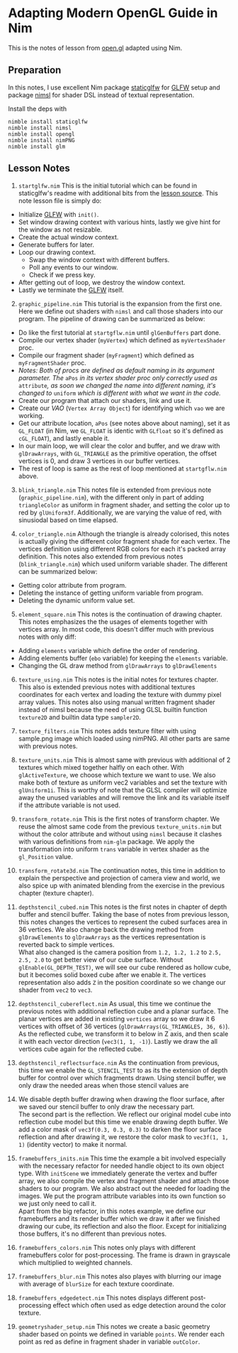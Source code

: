 # Adapting Modern OpenGL Guide in Nim

This is the notes of lesson from [open.gl][open.gl] adapted using Nim.

## Preparation

In this notes, I use excellent Nim package [staticglfw][staticglfw] for
[GLFW][glfw] setup and package [nimsl][nimsl] for shader DSL instead of
textual representation.

Install the deps with

```
nimble install staticglfw
nimble install nimsl
nimble install opengl
nimble install nimPNG
nimble install glm
```

## Lesson Notes

1. `startglfw.nim`
This is the initial tutorial which can be found in staticglfw's readme with
additional bits from the [lesson source][open.gl]. This note lesson file is
simply do:

* Initialize [GLFW][glfw] with `init()`.
* Set window drawing context with various hints, lastly we give hint for the window as not resizable.
* Create the actual window context.
* Generate buffers for later.
* Loop our drawing context.
  * Swap the window context with different buffers.
  * Poll any events to our window.
  * Check if we press <ESC> key.
* After getting out of loop, we destroy the window context.
* Lastly we terminate the [GLFW][glfw] itself.

2. `graphic_pipeline.nim`
This tutorial is the expansion from the first one. Here we define out shaders
with `nimsl` and call those shaders into our program. The pipeline of drawing
can be summarized as below:

* Do like the first tutorial at `startgflw.nim` until `glGenBuffers` part done.
* Compile our vertex shader (`myVertex`) which defined as `myVertexShader` proc.
* Compile our fragment shader (`myFragment`) which defined as `myFragmentShader` proc.
* *Notes: Both of procs are defined as default naming in its argument parameter. The* `aPos` *in its vertex shader proc only correctly used as* `attribute`*, as soon we changed the name into different naming, it's changed to* `uniform` *which is different with what we want in the code.*
* Create our program that attach our shaders, link and use it.
* Create our *VAO* (`Vertex Array Object`) for identifying which `vao` we are working.
* Get our attribute location, `aPos` (see notes above about naming), set it as `GL_FLOAT` (in Nim, we `GL_FLOAT` is identic with `GLfloat` so it's defined as `cGL_FLOAT`), and lastly enable it.
* In our main loop, we will clear the color and buffer, and we draw with `glDrawArrays`, with `GL_TRIANGLE` as the primitive operation, the offset vertices is 0, and draw 3 vertices in our buffer vertices.
* The rest of loop is same as the rest of loop mentioned at `startgflw.nim` above.

3. `blink_triangle.nim`
This notes file is extended from previous note (`graphic_pipeline.nim`), with
the different only in part of adding `triangleColor` as uniform in fragment
shader, and setting the color up to red by `glUniform3f`. Additionally, we are
varying the value of red, with sinusiodal based on time elapsed.

4. `color_triangle.nim`
Although the triangle is already colorised, this notes is actually giving
the different color fragment shade for each vertex. The vertices definition
using different RGB colors for each it's packed array definition. This notes
also extended from previous notes (`blink_triangle.nim`) which used uniform
variable shader. The different can be summarized below:

* Getting color attribute from program.
* Deleting the instance of getting uniform variable from program.
* Deleting the dynamic uniform value set.

5. `element_square.nim`
This notes is the continuation of drawing chapter. This notes emphasizes the
the usages of elements together with vertices array. In most code, this doesn't
differ much with previous notes with only diff:

* Adding `elements` variable which define the order of rendering.
* Adding elements buffer (`ebo` variable) for keeping the `elements` variable.
* Changing the GL draw method from `glDrawArrays` to `glDrawElements`

6. `texture_using.nim`
This notes is the initial notes for textures chapter. This also is extended
previous notes with additional textures coordinates for each vertex and
loading the texture with dummy pixel array values. This notes also using
manual written fragment shader instead of nimsl because the need of using
GLSL builtin function `texture2D` and builtin data type `sampler2D`.

7. `texture_filters.nim`
This notes adds texture filter with using sample.png image which loaded using
nimPNG. All other parts are same with previous notes.

8. `texture_units.nim`
This is almost same with previous with additional of 2 textures which mixed
together halfly on each other. With `glActiveTexture`, we choose which texture
we want to use. We also make both of texture as uniform vec2 variables and
set the texture with `glUniform1i`. This is worthy of note that the GLSL
compiler will optimize away the unused variables and will remove the link and
its variable itself if the attribute variable is not used.

9. `transform_rotate.nim`
This is the first notes of transform chapter. We reuse the almost same code
from the previous `texture_units.nim` but without the color attribute and
without using `nimsl` because it clashes with various definitions from `nim-glm`
package. We apply the transformation into uniform `trans` variable in vertex
shader as the `gl_Position` value.

10. `transform_rotate3d.nim`
The continuation notes, this time in addition to explain the perspective
and projection of camera view and world, we also spice up with animated
blending from the exercise in the previous chapter (texture chapter).

11. `depthstencil_cubed.nim`
This notes is the first notes in chapter of depth buffer and stencil buffer.
Taking the base of notes from previous lesson, this notes changes the vertices
to represent the cubed surfaces area in 36 vertices. We also change back the
drawing method from `glDrawElements` to `glDrawArrays` as the vertices
representation is reverted back to simple vertices.  
What also changed is the camera position from `1.2, 1.2, 1.2` to `2.5, 2.5, 2.0`
to get better view of our cube surface. Without `glEnable(GL_DEPTH_TEST)`, we
will see our cube rendered as hollow cube, but it becomes solid boxed cube
after we enable it. The vertices representation also adds `Z` in the position
coordinate so we change our shader from `vec2` to `vec3`.

12. `depthstencil_cubereflect.nim`
As usual, this time we continue the previous notes with additional reflection
cube and a planar surface. The planar vertices are added in existing `vertices`
array so we draw it 6 vertices with offset of 36 vertices
(`glDrawArrays(GL_TRIANGLES, 36, 6)`). As the reflected cube, we transform it
to below in Z axis, and then scale it with each vector direction
(`vec3(1, 1, -1)`). Lastly we draw the all vertices cube again for the reflected
cube.

13. `depthstencil_reflectsurface.nim`
As the continuation from previous, this time we enable the `GL_STENCIL_TEST` to
as its the extension of depth buffer for control over which fragments drawn.
Using stencil buffer, we only draw the needed areas when those stencil values are
1. We disable depth buffer drawing when drawing the floor surface, after we
saved our stencil buffer to only draw the necessary part.  
The second part is the reflection. We reflect our original model cube into reflection cube
model but this time we enable drawing depth buffer. We add a color mask of
`vec3f(0.3, 0.3, 0.3)` to darken the floor surface reflection and after drawing it,
we restore the color mask to `vec3f(1, 1, 1)` (identity vector) to make it normal.

14. `framebuffers_inits.nim`
This time the example a bit involved especially with the necessary refactor
for needed handle object to its own object type. With `initScene` we immediately
generate the vertex and buffer array, we also compile the vertex and fragment
shader and attach those shaders to our program. We also abstract out the
needed for loading the images. We put the program attribute variables into
its own function so we just only need to call it.  
Apart from the big refactor, in this notes example, we define our framebuffers
and its render buffer which we draw it after we finished drawing our cube,
its reflection and also the floor. Except for initializing those buffers,
it's no different than previous notes.

15. `framebuffers_colors.nim`
This notes only plays with different framebuffers color for post-processing. The
frame is drawn in grayscale which multiplied to weighted channels.

16. `framebuffers_blur.nim`
This notes also playes with blurring our image with average of `blurSize` for each
texture coordinate.

17. `framebuffers_edgedetect.nim`
This notes displays different post-processing effect which often used as edge
detection around the color texture.

18. `geometryshader_setup.nim`
This notes we create a basic geometry shader based on points we defined in variable
`points`. We render each point as red as define in fragment shader in variable
`outColor`.

[open.gl]: https://open.gl
[staticglfw]: https://github.com/treeform/staticglfw
[glfw]: https://www.glfw.org
[nimsl]: https://github.com/yglukhov/nimsl
